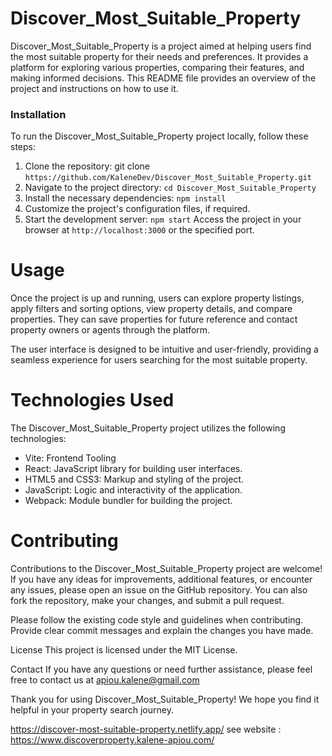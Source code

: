 # Discover_Most_Suitable_Property
Discover_Most_Suitable_Property is a project aimed at helping users find the most suitable property for their needs and preferences. It provides a platform for exploring various properties, comparing their features, and making informed decisions. This README file provides an overview of the project and instructions on how to use it.

### Installation
To run the Discover_Most_Suitable_Property project locally, follow these steps:

1. Clone the repository: git clone `https://github.com/KaleneDev/Discover_Most_Suitable_Property.git`
2. Navigate to the project directory: `cd Discover_Most_Suitable_Property`
3. Install the necessary dependencies: `npm install`
4. Customize the project's configuration files, if required.
5. Start the development server: `npm start`
Access the project in your browser at `http://localhost:3000` or the specified port.
# Usage
Once the project is up and running, users can explore property listings, apply filters and sorting options, view property details, and compare properties. They can save properties for future reference and contact property owners or agents through the platform.

The user interface is designed to be intuitive and user-friendly, providing a seamless experience for users searching for the most suitable property.

# Technologies Used
The Discover_Most_Suitable_Property project utilizes the following technologies:
- Vite: Frontend Tooling
- React: JavaScript library for building user interfaces.
- HTML5 and CSS3: Markup and styling of the project.
- JavaScript: Logic and interactivity of the application.
- Webpack: Module bundler for building the project.
# Contributing
Contributions to the Discover_Most_Suitable_Property project are welcome! If you have any ideas for improvements, additional features, or encounter any issues, please open an issue on the GitHub repository. You can also fork the repository, make your changes, and submit a pull request.

Please follow the existing code style and guidelines when contributing. Provide clear commit messages and explain the changes you have made.

License
This project is licensed under the MIT License.

Contact
If you have any questions or need further assistance, please feel free to contact us at apiou.kalene@gmail.com

Thank you for using Discover_Most_Suitable_Property! We hope you find it helpful in your property search journey.

https://discover-most-suitable-property.netlify.app/
see website : https://www.discoverproperty.kalene-apiou.com/
